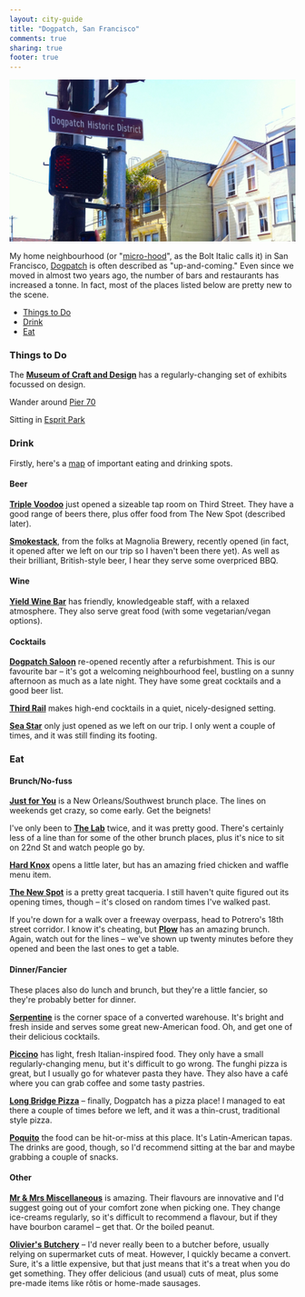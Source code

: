 ```yaml
---
layout: city-guide
title: "Dogpatch, San Francisco"
comments: true
sharing: true
footer: true
---
```


<div class="city-view">
  <a href="{{ root_url }}/images/san-francisco/dogpatch.jpg">
    <img src="/images/san-francisco/dogpatch.jpg">
  </a>
</div>

My home neighbourhood (or "[micro-hood](http://www.thebolditalic.com/articles/2844-microhood-goodness-in-dogpatch)", as the Bolt Italic calls it) in San Francisco, [Dogpatch](http://en.wikipedia.org/wiki/Dogpatch,_San_Francisco) is often described as "up-and-coming." Even since we moved in almost two years ago, the number of bars and restaurants has increased a tonne. In fact, most of the places listed below are pretty new to the scene.

- [Things to Do](#Things-to-Do)
- [Drink](#Drink)
- [Eat](#Eat)

<a name="Things-to-Do"></a>
### Things to Do

The **[Museum of Craft and Design](http://www.sfmcd.org/)** has a regularly-changing set of exhibits focussed on design. 

Wander around [Pier 70](http://www.pier70sf.com/)

Sitting in [Esprit Park](http://sfrecpark.org/destination/esprit-park/)


<a name="Drink"></a>
### Drink

Firstly, here's a [map](https://mapsengine.google.com/map/u/0/edit?mid=zSa_dTkSRnX0.k_Ff5BlXQakY) of important eating and drinking spots.

#### Beer
**[Triple Voodoo](http://www.triplevoodoo.com/triplevoodoo/faces/v2/home.xhtml)** just opened a sizeable tap room on Third Street. They have a good range of beers there, plus offer food from The New Spot (described later).

**[Smokestack](http://www.magnoliasmokestack.com/)**, from the folks at Magnolia Brewery, recently opened (in fact, it opened after we left on our trip so I haven't been there yet). As well as their brilliant, British-style beer, I hear they serve some overpriced BBQ.

#### Wine
**[Yield Wine Bar](http://www.yieldandpause.com/)** has friendly, knowledgeable staff, with a relaxed atmosphere. They also serve great food (with some vegetarian/vegan options).

#### Cocktails
**[Dogpatch Saloon](http://dogpatchsaloon.com/)** re-opened recently after a refurbishment. This is our favourite bar – it's got a welcoming neighbourhood feel, bustling on a sunny afternoon as much as a late night. They have some great cocktails and a good beer list.

**[Third Rail](http://www.thirdrailbarsf.com/)** makes high-end cocktails in a quiet, nicely-designed setting.

**[Sea Star](http://www.yelp.com/biz/sea-star-club-san-francisco-2)** only just opened as we left on our trip. I only went a couple of times, and it was still finding its footing.

<a name="Eat"></a>
### Eat

#### Brunch/No-fuss
**[Just for You](http://www.justforyoucafe.com/)** is a New Orleans/Southwest brunch place. The lines on weekends get crazy, so come early. Get the beignets!

I've only been to **[The Lab](http://thelabcafesf.com/)** twice, and it was pretty good. There's certainly less of a line than for some of the other brunch places, plus it's nice to sit on 22nd St and watch people go by.

**[Hard Knox](http://www.hardknoxcafe.com/)** opens a little later, but has an amazing fried chicken and waffle menu item.

**[The New Spot](http://www.yelp.com/biz/the-new-spot-san-francisco)** is a pretty great tacqueria. I still haven't quite figured out its opening times, though – it's closed on random times I've walked past.

If you're down for a walk over a freeway overpass, head to Potrero's 18th street corridor. I know it's cheating, but **[Plow](http://www.eatatplow.com/)** has an amazing brunch. Again, watch out for the lines – we've shown up twenty minutes before they opened and been the last ones to get a table.

#### Dinner/Fancier
These places also do lunch and brunch, but they're a little fancier, so they're probably better for dinner.

**[Serpentine](http://www.serpentinesf.com/)** is the corner space of a converted warehouse. It's bright and fresh inside and serves some great new-American food. Oh, and get one of their delicious cocktails.

**[Piccino](http://www.piccinocafe.com/)** has light, fresh Italian-inspired food. They only have a small regularly-changing menu, but it's difficult to go wrong. The funghi pizza is great, but I usually go for whatever pasta they have. They also have a café where you can grab coffee and some tasty pastries.

**[Long Bridge Pizza](http://longbridgepizza.com/)** – finally, Dogpatch has a pizza place! I managed to eat there a couple of times before we left, and it was a thin-crust, traditional style pizza.

**[Poquito](http://www.poquitosf.com/)** the food can be hit-or-miss at this place. It's Latin-American tapas. The drinks are good, though, so I'd recommend sitting at the bar and maybe grabbing a couple of snacks.

#### Other
**[Mr & Mrs Miscellaneous](https://www.facebook.com/pages/Mr-and-Mrs-Miscellaneous/126193770733086)** is amazing. Their flavours are innovative and I'd suggest going out of your comfort zone when picking one. They change ice-creams regularly, so it's difficult to recommend a flavour, but if they have bourbon caramel – get that. Or the boiled peanut.

**[Olivier's Butchery](http://www.oliviersbutchery.com/)** – I'd never really been to a butcher before, usually relying on supermarket cuts of meat. However, I quickly became a convert. Sure, it's a little expensive, but that just means that it's a treat when you do get something. They offer delicious (and usual) cuts of meat, plus some pre-made items like rôtis or home-made sausages.



